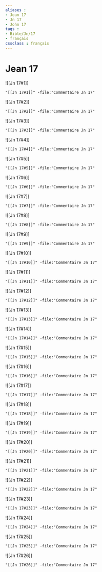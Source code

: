 ```yaml
---
aliases : 
- Jean 17
- Jn 17
- John 17
tags : 
- Bible/Jn/17
- français
cssclass : français
---
```


# Jean 17

![[Jn 17#1]]

```query
"[[Jn 17#1]]" -file:"Commentaire Jn 17"
```

![[Jn 17#2]]

```query
"[[Jn 17#2]]" -file:"Commentaire Jn 17"
```

![[Jn 17#3]]

```query
"[[Jn 17#3]]" -file:"Commentaire Jn 17"
```

![[Jn 17#4]]

```query
"[[Jn 17#4]]" -file:"Commentaire Jn 17"
```

![[Jn 17#5]]

```query
"[[Jn 17#5]]" -file:"Commentaire Jn 17"
```

![[Jn 17#6]]

```query
"[[Jn 17#6]]" -file:"Commentaire Jn 17"
```

![[Jn 17#7]]

```query
"[[Jn 17#7]]" -file:"Commentaire Jn 17"
```

![[Jn 17#8]]

```query
"[[Jn 17#8]]" -file:"Commentaire Jn 17"
```

![[Jn 17#9]]

```query
"[[Jn 17#9]]" -file:"Commentaire Jn 17"
```

![[Jn 17#10]]

```query
"[[Jn 17#10]]" -file:"Commentaire Jn 17"
```

![[Jn 17#11]]

```query
"[[Jn 17#11]]" -file:"Commentaire Jn 17"
```

![[Jn 17#12]]

```query
"[[Jn 17#12]]" -file:"Commentaire Jn 17"
```

![[Jn 17#13]]

```query
"[[Jn 17#13]]" -file:"Commentaire Jn 17"
```

![[Jn 17#14]]

```query
"[[Jn 17#14]]" -file:"Commentaire Jn 17"
```

![[Jn 17#15]]

```query
"[[Jn 17#15]]" -file:"Commentaire Jn 17"
```

![[Jn 17#16]]

```query
"[[Jn 17#16]]" -file:"Commentaire Jn 17"
```

![[Jn 17#17]]

```query
"[[Jn 17#17]]" -file:"Commentaire Jn 17"
```

![[Jn 17#18]]

```query
"[[Jn 17#18]]" -file:"Commentaire Jn 17"
```

![[Jn 17#19]]

```query
"[[Jn 17#19]]" -file:"Commentaire Jn 17"
```

![[Jn 17#20]]

```query
"[[Jn 17#20]]" -file:"Commentaire Jn 17"
```

![[Jn 17#21]]

```query
"[[Jn 17#21]]" -file:"Commentaire Jn 17"
```

![[Jn 17#22]]

```query
"[[Jn 17#22]]" -file:"Commentaire Jn 17"
```

![[Jn 17#23]]

```query
"[[Jn 17#23]]" -file:"Commentaire Jn 17"
```

![[Jn 17#24]]

```query
"[[Jn 17#24]]" -file:"Commentaire Jn 17"
```

![[Jn 17#25]]

```query
"[[Jn 17#25]]" -file:"Commentaire Jn 17"
```

![[Jn 17#26]]

```query
"[[Jn 17#26]]" -file:"Commentaire Jn 17"
```

